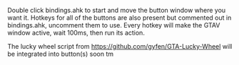Double click bindings.ahk to start and move the button window where you want it.
Hotkeys for all of the buttons are also present but commented out in bindings.ahk, uncomment them to use.
Every hotkey will make the GTAV window active, wait 100ms, then run its action.

The lucky wheel script from https://github.com/gyfen/GTA-Lucky-Wheel will be integrated into button(s) soon tm
